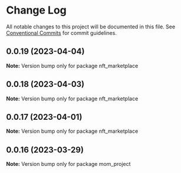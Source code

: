 # Change Log

All notable changes to this project will be documented in this file.
See [Conventional Commits](https://conventionalcommits.org) for commit guidelines.

## 0.0.19 (2023-04-04)

**Note:** Version bump only for package nft_marketplace

## 0.0.18 (2023-04-03)

**Note:** Version bump only for package nft_marketplace

## 0.0.17 (2023-04-01)

**Note:** Version bump only for package nft_marketplace

## 0.0.16 (2023-03-29)

**Note:** Version bump only for package mom_project
